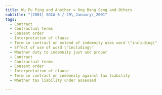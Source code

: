 ```yaml
---
title: Wu Fu Ping and Another v Ong Beng Seng and Others
subtitle: "[2001] SGCA 6 / 29\_January\_2001"
tags:
  - Contract
  - Contractual terms
  - Consent order
  - Interpretation of clause
  - Term in contract on extend of indemnity uses word \"including\"
  - Effect of use of word \"including\"
  - Whether duty to indemnity just and proper
  - Contract
  - Contractual terms
  - Consent order
  - Interpretation of clause
  - Term in contract on indemnity against tax liability
  - Whether tax liability under assessed

---
```


